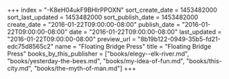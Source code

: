 +++
index = "-K8eH04ukF9BHIrPPOXN"
sort_create_date = 1453482000
sort_last_updated = 1453482000
sort_publish_date = 1453482000
create_date = "2016-01-22T09:00:00-08:00"
publish_date = "2016-01-22T09:00:00-08:00"
date = "2016-01-22T09:00:00-08:00"
last_updated = "2016-01-22T09:00:00-08:00"
preview_url = "8b19b122-0949-35b5-fd21-edc75d8565c2"
name = "Floating Bridge Press"
title = "Floating Bridge Press"
books_by_this_publisher = ["books/elegy--elk-river.md", "books/yesterday-the-bees.md", "books/my-idea-of-fun.md", "books/this-city.md", "books/the-myth-of-man.md"]
+++
